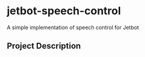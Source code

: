 # jetbot-speech-control
A simple implementation of speech control for Jetbot

## Project Description
